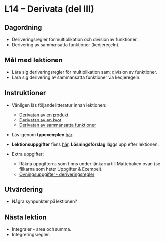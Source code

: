 # L14 – Derivata (del III)

## Dagordning
* Deriveringsregler för multiplikation och division av funktioner.
* Derivering av sammansatta funktioner (kedjeregeln).

## Mål med lektionen
* Lära sig deriveringsregler för multiplikation samt division av funktioner.
* Lära sig derivering av sammansatta funktioner via kedjeregeln.

## Instruktioner
* Vänligen läs följande litteratur innan lektionen:
    * [Derivatan av en produkt](https://www.matteboken.se/lektioner/matte-4/derivata-och-differentialekvationer/derivatan-av-en-produkt)
    * [Derivatan av en kvot](https://www.matteboken.se/lektioner/matte-4/derivata-och-differentialekvationer/derivatan-av-en-kvot)
    * [Derivatan av sammansatta funktioner](https://www.matteboken.se/lektioner/matte-4/derivata-och-differentialekvationer/derivatan-av-sammansatta-funktioner)

* Läs igenom **typexemplen** [här](./docs/L14_examples.pdf).
* **Lektionsuppgifter** finns [här](./docs/L14_exercises.md). **Lösningsförslag** läggs upp efter lektionen.

* Extra uppgifter: 
    * Räkna uppgifterna som finns under länkarna till Matteboken ovan (se flikarna som heter Uppgifter & Exempel).
    * [Övningsuppgifter - deriveringsregler](./docs/L14_derivative_rules.pdf)

## Utvärdering
* Några synpunkter på lektionen?

## Nästa lektion
* Integraler - area och summa.
* Integreringsregler.
